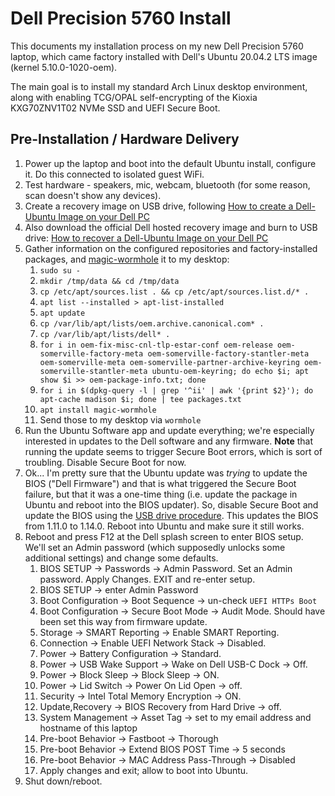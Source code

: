# Dell Precision 5760 Install

This documents my installation process on my new Dell Precision 5760 laptop, which came factory installed with Dell's Ubuntu 20.04.2 LTS image (kernel 5.10.0-1020-oem).

The main goal is to install my standard Arch Linux desktop environment, along with enabling TCG/OPAL self-encrypting of the Kioxia KXG70ZNV1T02 NVMe SSD and UEFI Secure Boot.

## Pre-Installation / Hardware Delivery

1. Power up the laptop and boot into the default Ubuntu install, configure it. Do this connected to isolated guest WiFi.
1. Test hardware - speakers, mic, webcam, bluetooth (for some reason, scan doesn't show any devices).
1. Create a recovery image on USB drive, following [How to create a Dell-Ubuntu Image on your Dell PC](https://www.dell.com/support/kbdoc/en-us/000152096/how-to-create-a-dell-ubuntu-image-on-your-dell-pc)
1. Also download the official Dell hosted recovery image and burn to USB drive: [How to recover a Dell-Ubuntu Image on your Dell PC](https://www.dell.com/support/kbdoc/en-us/000131480/how-to-recover-a-dell-ubuntu-image-on-your-dell-pc)
1. Gather information on the configured repositories and factory-installed packages, and [magic-wormhole](https://magic-wormhole.readthedocs.io/) it to my desktop:
   1. `sudo su -`
   1. `mkdir /tmp/data && cd /tmp/data`
   1. `cp /etc/apt/sources.list . && cp /etc/apt/sources.list.d/* .`
   1. `apt list --installed > apt-list-installed`
   1. `apt update`
   1. `cp /var/lib/apt/lists/oem.archive.canonical.com* .`
   1. `cp /var/lib/apt/lists/dell* .`
   1. `for i in oem-fix-misc-cnl-tlp-estar-conf oem-release oem-somerville-factory-meta oem-somerville-factory-stantler-meta oem-somerville-meta oem-somerville-partner-archive-keyring oem-somerville-stantler-meta ubuntu-oem-keyring; do echo $i; apt show $i >> oem-package-info.txt; done`
   1. `for i in $(dpkg-query -l | grep '^ii' | awk '{print $2}'); do apt-cache madison $i; done | tee packages.txt`
   1. `apt install magic-wormhole`
   1. Send those to my desktop via `wormhole`
1. Run the Ubuntu Software app and update everything; we're especially interested in updates to the Dell software and any firmware. **Note** that running the update seems to trigger Secure Boot errors, which is sort of troubling. Disable Secure Boot for now.
1. Ok... I'm pretty sure that the Ubuntu update was _trying_ to update the BIOS ("Dell Firmware") and that is what triggered the Secure Boot failure, but that it was a one-time thing (i.e. update the package in Ubuntu and reboot into the BIOS updater). So, disable Secure Boot and update the BIOS using the [USB drive procedure](https://www.dell.com/support/kbdoc/en-us/000131486/update-the-dell-bios-in-a-linux-or-ubuntu-environment). This updates the BIOS from 1.11.0 to 1.14.0. Reboot into Ubuntu and make sure it still works.
1. Reboot and press F12 at the Dell splash screen to enter BIOS setup. We'll set an Admin password (which supposedly unlocks some additional settings) and change some defaults.
   1. BIOS SETUP -> Passwords -> Admin Password. Set an Admin password. Apply Changes. EXIT and re-enter setup.
   1. BIOS SETUP -> enter Admin Password
   1. Boot Configuration -> Boot Sequence -> un-check `UEFI HTTPs Boot`
   1. Boot Configuration -> Secure Boot Mode -> Audit Mode. Should have been set this way from firmware update.
   1. Storage -> SMART Reporting -> Enable SMART Reporting.
   1. Connection -> Enable UEFI Network Stack -> Disabled.
   1. Power -> Battery Configuration -> Standard.
   1. Power -> USB Wake Support -> Wake on Dell USB-C Dock -> Off.
   1. Power -> Block Sleep -> Block Sleep -> ON.
   1. Power -> Lid Switch -> Power On Lid Open -> off.
   1. Security -> Intel Total Memory Encryption -> ON.
   1. Update,Recovery -> BIOS Recovery from Hard Drive -> off.
   1. System Management -> Asset Tag -> set to my email address and hostname of this laptop
   1. Pre-boot Behavior -> Fastboot -> Thorough
   1. Pre-boot Behavior -> Extend BIOS POST Time -> 5 seconds
   1. Pre-boot Behavior -> MAC Address Pass-Through -> Disabled
   1. Apply changes and exit; allow to boot into Ubuntu.
1. Shut down/reboot.
